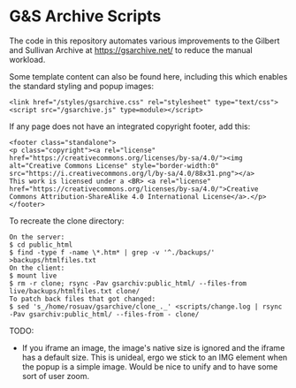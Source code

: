 G&S Archive Scripts
===================

The code in this repository automates various improvements to the Gilbert and
Sullivan Archive at https://gsarchive.net/ to reduce the manual workload.

Some template content can also be found here, including this which enables the
standard styling and popup images:

    <link href="/styles/gsarchive.css" rel="stylesheet" type="text/css">
    <script src="/gsarchive.js" type=module></script>

If any page does not have an integrated copyright footer, add this:

    <footer class="standalone">
    <p class="copyright"><a rel="license" href="https://creativecommons.org/licenses/by-sa/4.0/"><img alt="Creative Commons License" style="border-width:0" src="https://i.creativecommons.org/l/by-sa/4.0/88x31.png"></a>
    This work is licensed under a <BR> <a rel="license" href="https://creativecommons.org/licenses/by-sa/4.0/">Creative Commons Attribution-ShareAlike 4.0 International License</a>.</p>
    </footer>

To recreate the clone directory:

    On the server:
    $ cd public_html
    $ find -type f -name \*.htm* | grep -v '^./backups/' >backups/htmlfiles.txt
    On the client:
    $ mount live
    $ rm -r clone; rsync -Pav gsarchiv:public_html/ --files-from live/backups/htmlfiles.txt clone/
    To patch back files that got changed:
    $ sed 's_/home/rosuav/gsarchive/clone_._' <scripts/change.log | rsync -Pav gsarchiv:public_html/ --files-from - clone/

TODO:

* If you iframe an image, the image's native size is ignored and the iframe has
  a default size. This is unideal, ergo we stick to an IMG element when the popup
  is a simple image. Would be nice to unify and to have some sort of user zoom.
